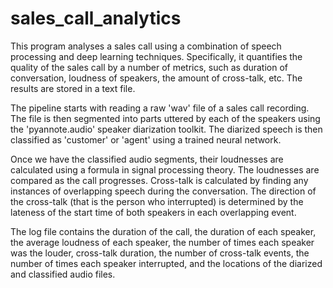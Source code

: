 # sales_call_analytics
This program analyses a sales call using a combination of speech processing and deep learning techniques. Specifically, it quantifies the quality of the sales call by a number of metrics, such as duration of conversation, loudness of speakers, the amount of cross-talk, etc. The results are stored in a text file.

The pipeline starts with reading a raw 'wav' file of a sales call recording. The file is then segmented into parts uttered by each of the speakers using the 'pyannote.audio' speaker diarization toolkit. The diarized speech is then classified as 'customer' or 'agent' using a trained neural network. 

Once we have the classified audio segments, their loudnesses are calculated using a formula in signal processing theory. The loudnesses are compared as the call progresses.
Cross-talk is calculated by finding any instances of overlapping speech during the conversation. The direction of the cross-talk (that is the person who interrupted) is determined by the lateness of the start time of both speakers in each overlapping event.

The log file contains the duration of the call, the duration of each speaker, the average loudness of each speaker, the number of times each speaker was the louder, cross-talk duration, the number of cross-talk events, the number of times each speaker interrupted, and the locations of the diarized and classified audio files.
